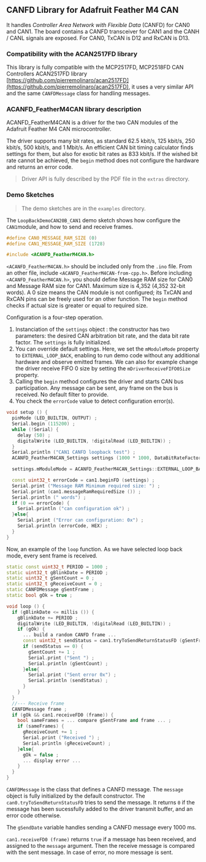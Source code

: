 ## CANFD Library for Adafruit Feather M4 CAN


It handles *Controller Area Network with Flexible Data* (CANFD) for CAN0 and CAN1. The board contains a CANFD transceiver for CAN1 and the CANH / CANL signals are exposed. For CAN0, TxCAN is D12 and RxCAN is D13.

### Compatibility with the ACAN2517FD library

This library is fully compatible with the MCP2517FD, MCP2518FD CAN Controllers ACAN2517FD library [https://github.com/pierremolinaro/acan2517FD](https://github.com/pierremolinaro/acan2517FD), it uses a very similar API and the same `CANFDMessage` class for handling messages.

### ACANFD_FeatherM4CAN library description
ACANFD_FeatherM4CAN is a driver for the two CAN modules of the Adafruit Feather M4 CAN microcontroller.

The driver supports many bit rates, as standard 62.5 kbit/s, 125 kbit/s, 250 kbit/s, 500 kbit/s, and 1 Mbit/s. An efficient CAN bit timing calculator finds settings for them, but also for exotic bit rates as 833 kbit/s. If the wished bit rate cannot be achieved, the `begin` method does not configure the hardware and returns an error code.

> Driver API is fully described by the PDF file in the `extras` directory.

### Demo Sketches

> The demo sketches are in the `examples` directory.

The `LoopBackDemoCAN20B_CAN1` demo sketch shows how configure the `CAN1`module, and how to send and receive frames.

```cpp
#define CAN0_MESSAGE_RAM_SIZE (0)
#define CAN1_MESSAGE_RAM_SIZE (1728)

#include <ACANFD_FeatherM4CAN.h>
```

`<ACANFD_FeatherM4CAN.h>` should be included only from the `.ino` file. From an other file, include `<ACANFD_FeatherM4CAN-from-cpp.h>`.  Before including `<ACANFD_FeatherM4CAN.h>`, you should define Message RAM size for CAN0 and Message RAM size for CAN1.   Maximum size is 4,352 (4,352 32-bit words). A 0 size means the CAN module is not configured; its TxCAN and RxCAN pins can be freely used for an other function. The `begin` method checks if actual size is greater or equal to required size.

Configuration is a four-step operation.

1. Instanciation of the `settings` object : the constructor has two parameters: the desired CAN arbitration bit rate, and the data bit rate factor. The `settings` is fully initialized.
2. You can override default settings. Here, we set the `mModuleMode` property to `EXTERNAL_LOOP_BACK`, enabling to run demo code without any additional hardware and observe emitted frames. We can also for example change the driver receive FIFO 0 size by setting the `mDriverReceiveFIFO0Size` property.
3. Calling the `begin` method configures the driver and starts CAN bus participation. Any message can be sent, any frame on the bus is received. No default filter to provide.
4. You check the `errorCode` value to detect configuration error(s).

```cpp
void setup () {
  pinMode (LED_BUILTIN, OUTPUT) ;
  Serial.begin (115200) ;
  while (!Serial) {
    delay (50) ;
    digitalWrite (LED_BUILTIN, !digitalRead (LED_BUILTIN)) ;
  }
  Serial.println ("CAN1 CANFD loopback test") ;
  ACANFD_FeatherM4CAN_Settings settings (1000 * 1000, DataBitRateFactor::x2) ;

  settings.mModuleMode = ACANFD_FeatherM4CAN_Settings::EXTERNAL_LOOP_BACK ;

  const uint32_t errorCode = can1.beginFD (settings) ;
  Serial.print ("Message RAM Minimum required size: ") ;
  Serial.print (can1.messageRamRequiredSize ()) ;
  Serial.println (" words") ;
  if (0 == errorCode) {
    Serial.println ("can configuration ok") ;
  }else{
    Serial.print ("Error can configuration: 0x") ;
    Serial.println (errorCode, HEX) ;
  }
}
```

Now, an example of the `loop` function. As we have selected loop back mode, every sent frame is received.

```cpp
static const uint32_t PERIOD = 1000 ;
static uint32_t gBlinkDate = PERIOD ;
static uint32_t gSentCount = 0 ;
static uint32_t gReceiveCount = 0 ;
static CANFDMessage gSentFrame ;
static bool gOk = true ;

void loop () {
  if (gBlinkDate <= millis ()) {
    gBlinkDate += PERIOD ;
    digitalWrite (LED_BUILTIN, !digitalRead (LED_BUILTIN)) ;
    if (gOk) {
      ... build a random CANFD frame ...
      const uint32_t sendStatus = can1.tryToSendReturnStatusFD (gSentFrame) ;
      if (sendStatus == 0) {
        gSentCount += 1 ;
        Serial.print ("Sent ") ;
        Serial.println (gSentCount) ;
      }else{
        Serial.print ("Sent error 0x") ;
        Serial.println (sendStatus) ;
      }
    }
  }
  //--- Receive frame
  CANFDMessage frame ;
  if (gOk && can1.receiveFD0 (frame)) {
    bool sameFrames = ... compare gSentFrame and frame ... ;
    if (sameFrames) {
      gReceiveCount += 1 ;
      Serial.print ("Received ") ;
      Serial.println (gReceiveCount) ;
    }else{
      gOk = false ;
      ... display error ...
    }
  }
}
```

`CANFDMessage` is the class that defines a CANFD message. The `message` object is fully initialized by the default constructor. 
The `can0.tryToSendReturnStatusFD` tries to send the message. It returns `0` if the message has been sucessfully added to the driver transmit buffer, and an error code otherwise.

The `gSendDate` variable handles sending a CANFD message every 1000 ms.

`can1.receiveFD0 (frame)` returns `true` if a message has been received, and assigned to the `message` argument. Then the receive message is compared with the sent message. In case of error, no more message is sent.
